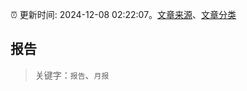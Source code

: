 :alarm_clock: 更新时间: 2024-12-08 02:22:07。[文章来源](/README.md)、[文章分类](/TAGS.md)

## 报告


> 关键字：`报告`、`月报`



